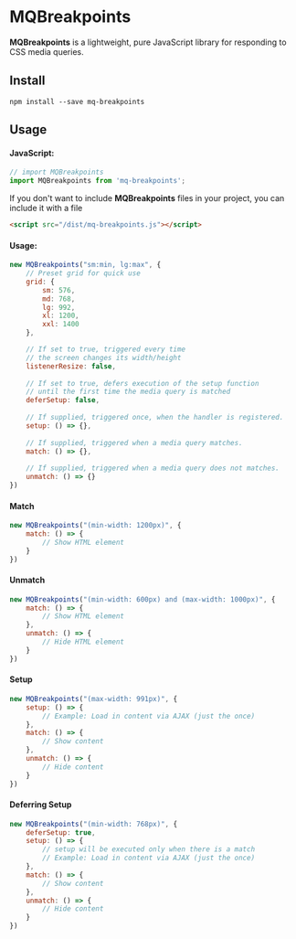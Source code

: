 # MQBreakpoints

**MQBreakpoints** is a lightweight, pure JavaScript library for responding to CSS media queries.

## Install

```
npm install --save mq-breakpoints
```

## Usage

#### JavaScript:
```js
// import MQBreakpoints
import MQBreakpoints from 'mq-breakpoints';
```
If you don't want to include **MQBreakpoints** files in your project, you can include it with a file
```html
<script src="/dist/mq-breakpoints.js"></script>
```

#### Usage:

```js
new MQBreakpoints("sm:min, lg:max", {
    // Preset grid for quick use
    grid: {
        sm: 576,
        md: 768,
        lg: 992,
        xl: 1200,
        xxl: 1400
    },

    // If set to true, triggered every time 
    // the screen changes its width/height
    listenerResize: false,
    
    // If set to true, defers execution of the setup function
    // until the first time the media query is matched
    deferSetup: false,
    
    // If supplied, triggered once, when the handler is registered.
    setup: () => {},
    
    // If supplied, triggered when a media query matches.
    match: () => {},
    
    // If supplied, triggered when a media query does not matches.
    unmatch: () => {}
})
```

#### Match

```js
new MQBreakpoints("(min-width: 1200px)", {
    match: () => {
        // Show HTML element
    }
})
```

#### Unmatch

```js
new MQBreakpoints("(min-width: 600px) and (max-width: 1000px)", {
    match: () => {
        // Show HTML element
    },
    unmatch: () => {
        // Hide HTML element
    }
})
```

#### Setup

```js
new MQBreakpoints("(max-width: 991px)", {
    setup: () => {
        // Example: Load in content via AJAX (just the once)
    },
    match: () => {
        // Show content
    },
    unmatch: () => {
        // Hide content
    }
})
```

#### Deferring Setup

```js
new MQBreakpoints("(min-width: 768px)", {
    deferSetup: true,
    setup: () => {
        // setup will be executed only when there is a match
        // Example: Load in content via AJAX (just the once)
    },
    match: () => {
        // Show content
    },
    unmatch: () => {
        // Hide content
    }
})
```
